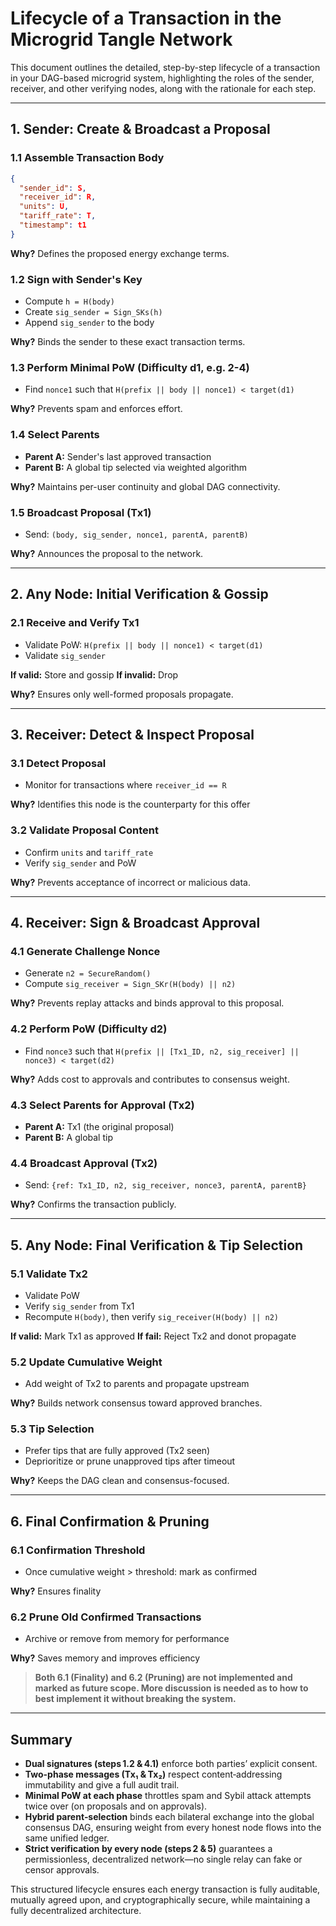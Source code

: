 # Lifecycle of a Transaction in the Microgrid Tangle Network

This document outlines the detailed, step-by-step lifecycle of a transaction in your DAG-based microgrid system, highlighting the roles of the sender, receiver, and other verifying nodes, along with the rationale for each step.

---

## 1. Sender: Create & Broadcast a Proposal

### 1.1 Assemble Transaction Body

```json
{
  "sender_id": S,
  "receiver_id": R,
  "units": U,
  "tariff_rate": T,
  "timestamp": t1
}
```

**Why?** Defines the proposed energy exchange terms.

### 1.2 Sign with Sender's Key

* Compute `h = H(body)`
* Create `sig_sender = Sign_SKs(h)`
* Append `sig_sender` to the body

**Why?** Binds the sender to these exact transaction terms.

### 1.3 Perform Minimal PoW (Difficulty d1, e.g. 2-4)

* Find `nonce1` such that `H(prefix || body || nonce1) < target(d1)`

**Why?** Prevents spam and enforces effort.

### 1.4 Select Parents

* **Parent A:** Sender's last approved transaction
* **Parent B:** A global tip selected via weighted algorithm

**Why?** Maintains per-user continuity and global DAG connectivity.

### 1.5 Broadcast Proposal (Tx1)

* Send: `(body, sig_sender, nonce1, parentA, parentB)`

**Why?** Announces the proposal to the network.

---

## 2. Any Node: Initial Verification & Gossip

### 2.1 Receive and Verify Tx1

* Validate PoW: `H(prefix || body || nonce1) < target(d1)`
* Validate `sig_sender`

**If valid:** Store and gossip
**If invalid:** Drop

**Why?** Ensures only well-formed proposals propagate.

---

## 3. Receiver: Detect & Inspect Proposal

### 3.1 Detect Proposal

* Monitor for transactions where `receiver_id == R`

**Why?** Identifies this node is the counterparty for this offer

### 3.2 Validate Proposal Content

* Confirm `units` and `tariff_rate`
* Verify `sig_sender` and PoW

**Why?** Prevents acceptance of incorrect or malicious data.

---

## 4. Receiver: Sign & Broadcast Approval

### 4.1 Generate Challenge Nonce

* Generate `n2 = SecureRandom()`
* Compute `sig_receiver = Sign_SKr(H(body) || n2)`

**Why?** Prevents replay attacks and binds approval to this proposal.

### 4.2 Perform PoW (Difficulty d2)

* Find `nonce3` such that `H(prefix || [Tx1_ID, n2, sig_receiver] || nonce3) < target(d2)`

**Why?** Adds cost to approvals and contributes to consensus weight.

### 4.3 Select Parents for Approval (Tx2)

* **Parent A:** Tx1 (the original proposal)
* **Parent B:** A global tip

### 4.4 Broadcast Approval (Tx2)

* Send: `{ref: Tx1_ID, n2, sig_receiver, nonce3, parentA, parentB}`

**Why?** Confirms the transaction publicly.

---

## 5. Any Node: Final Verification & Tip Selection

### 5.1 Validate Tx2

* Validate PoW
* Verify `sig_sender` from Tx1
* Recompute `H(body)`, then verify `sig_receiver(H(body) || n2)`

**If valid:** Mark Tx1 as approved
**If fail:** Reject Tx2 and donot propagate

### 5.2 Update Cumulative Weight

* Add weight of Tx2 to parents and propagate upstream

**Why?** Builds network consensus toward approved branches.

### 5.3 Tip Selection

* Prefer tips that are fully approved (Tx2 seen)
* Deprioritize or prune unapproved tips after timeout

**Why?** Keeps the DAG clean and consensus-focused.

---

## 6. Final Confirmation & Pruning

### 6.1 Confirmation Threshold

* Once cumulative weight > threshold: mark as confirmed

**Why?** Ensures finality

### 6.2 Prune Old Confirmed Transactions

* Archive or remove from memory for performance

**Why?** Saves memory and improves efficiency

> **Both 6.1 (Finality) and 6.2 (Pruning) are not implemented and marked as future scope. More discussion is needed as to how to best implement it without breaking the system.**

---

## Summary

- **Dual signatures (steps 1.2 & 4.1)** enforce both parties’ explicit consent.
- **Two-phase messages (Tx₁ & Tx₂)** respect content‑addressing immutability and give a full audit trail.
- **Minimal PoW at each phase** throttles spam and Sybil attack attempts twice over (on proposals and on approvals).
- **Hybrid parent‑selection** binds each bilateral exchange into the global consensus DAG, ensuring weight from every honest node flows into the same unified ledger.
- **Strict verification by every node (steps 2 & 5)** guarantees a permissionless, decentralized network—no single relay can fake or censor approvals.

This structured lifecycle ensures each energy transaction is fully auditable, mutually agreed upon, and cryptographically secure, while maintaining a fully decentralized architecture.
